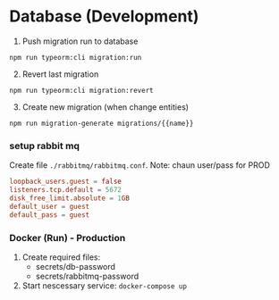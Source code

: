 # Database (Development)

1. Push migration run to database

```shell
npm run typeorm:cli migration:run
```

2. Revert last migration

```shell
npm run typeorm:cli migration:revert
```

3. Create new migration (when change entities)

```shell
npm run migration-generate migrations/{{name}}
```

### setup rabbit mq

Create file `./rabbitmq/rabbitmq.conf`. Note: chaun user/pass for PROD

```conf
loopback_users.guest = false
listeners.tcp.default = 5672
disk_free_limit.absolute = 1GB
default_user = guest
default_pass = guest
```

### Docker (Run) - Production

1. Create required files:
   - secrets/db-password
   - secrets/rabbitmq-password
2. Start nescessary service: `docker-compose up`
